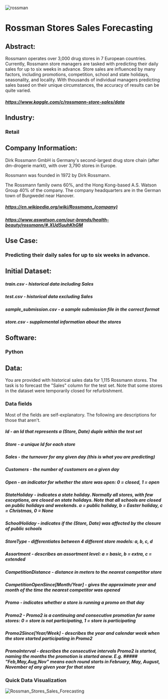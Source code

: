 ![rossman](https://user-images.githubusercontent.com/19572673/62430687-d2b39680-b6ed-11e9-83e0-ae936209d6fe.png)
# Rossman Stores Sales Forecasting

## Abstract:
Rossmann operates over 3,000 drug stores in 7 European countries. Currently, Rossmann store managers are tasked with predicting their daily sales for up to six weeks in advance. Store sales are influenced by many factors, including promotions, competition, school and state holidays, seasonality, and locality. With thousands of individual managers predicting sales based on their unique circumstances, the accuracy of results can be quite varied. 
##### https://www.kaggle.com/c/rossmann-store-sales/data

## Industry:
### Retail

## Company Information:
Dirk Rossmann GmbH is Germany's second-largest drug store chain (after dm-drogerie markt), with over 3,790 stores in Europe.

Rossmann was founded in 1972 by Dirk Rossmann.

The Rossmann family owns 60%, and the Hong Kong-based A.S. Watson Group 40% of the company. The company headquarters are in the German town of Burgwedel near Hanover.
##### https://en.wikipedia.org/wiki/Rossmann_(company)
##### https://www.aswatson.com/our-brands/health-beauty/rossmann/#.XUd5uuhKhGM

###
## Use Case:
### Predicting their daily sales for up to six weeks in advance.
## Initial Dataset:
##### train.csv - historical data including Sales
##### test.csv - historical data excluding Sales
##### sample_submission.csv - a sample submission file in the correct format
##### store.csv - supplemental information about the stores
## Software:
### Python

## Data:

You are provided with historical sales data for 1,115 Rossmann stores. The task is to forecast the "Sales" column for the test set. Note that some stores in the dataset were temporarily closed for refurbishment.

### Data fields
Most of the fields are self-explanatory. The following are descriptions for those that aren't.

##### Id - an Id that represents a (Store, Date) duple within the test set
##### Store - a unique Id for each store
##### Sales - the turnover for any given day (this is what you are predicting)
##### Customers - the number of customers on a given day
##### Open - an indicator for whether the store was open: 0 = closed, 1 = open
##### StateHoliday - indicates a state holiday. Normally all stores, with few exceptions, are closed on state holidays. Note that all schools are closed on public holidays and weekends. a = public holiday, b = Easter holiday, c = Christmas, 0 = None
##### SchoolHoliday - indicates if the (Store, Date) was affected by the closure of public schools
##### StoreType - differentiates between 4 different store models: a, b, c, d
##### Assortment - describes an assortment level: a = basic, b = extra, c = extended
##### CompetitionDistance - distance in meters to the nearest competitor store
##### CompetitionOpenSince[Month/Year] - gives the approximate year and month of the time the nearest competitor was opened
##### Promo - indicates whether a store is running a promo on that day
##### Promo2 - Promo2 is a continuing and consecutive promotion for some stores: 0 = store is not participating, 1 = store is participating
##### Promo2Since[Year/Week] - describes the year and calendar week when the store started participating in Promo2
##### PromoInterval - describes the consecutive intervals Promo2 is started, naming the months the promotion is started anew. E.g. ##### "Feb,May,Aug,Nov" means each round starts in February, May, August, November of any given year for that store

### Quick Data Visualization

![Rossman_Stores_Sales_Forecasting](https://user-images.githubusercontent.com/19572673/80853482-58be2880-8bff-11ea-85ed-9776913c6255.PNG)

